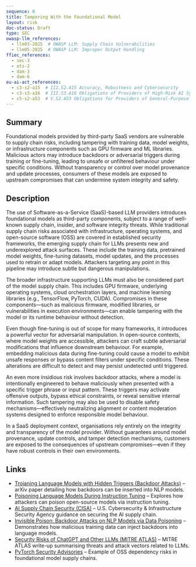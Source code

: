 ```yaml
---
sequence: 8
title: Tampering With the Foundational Model
layout: risk
doc-status: Draft
type: SEC
owasp-llm_references:
  - llm03-2025  # OWASP LLM: Supply Chain Vulnerabilities
  - llm05-2025  # OWASP LLM: Improper Output Handling
ffiec_references:
  - sec-3
  - ots-2
  - dam-3
  - dam-6
eu-ai-act_references:
  - c3-s2-a15  # III.S2.A15 Accuracy, Robustness and Cybersecurity
  - c3-s3-a16  # III.S3.A16 Obligations of Providers of High-Risk AI Systems
  - c5-s2-a53  # V.S2.A53 Obligations for Providers of General-Purpose AI Models
---
```


## Summary

Foundational models provided by third-party SaaS vendors are vulnerable to supply chain risks, including tampering with training data, model weights, or infrastructure components such as GPU firmware and ML libraries. Malicious actors may introduce backdoors or adversarial triggers during training or fine-tuning, leading to unsafe or unfiltered behaviour under specific conditions. Without transparency or control over model provenance and update processes, consumers of these models are exposed to upstream compromises that can undermine system integrity and safety.

## Description

The use of Software-as-a-Service (SaaS)-based LLM providers introduces foundational models as third-party components, subject to a range of well-known supply chain, insider, and software integrity threats. While traditional supply chain risks associated with infrastructure, operating systems, and open-source software (OSS) are covered in established security frameworks, the emerging supply chain for LLMs presents new and underexplored attack surfaces. These include the training data, pretrained model weights, fine-tuning datasets, model updates, and the processes used to retrain or adapt models. Attackers targeting any point in this pipeline may introduce subtle but dangerous manipulations.

The broader infrastructure supporting LLMs must also be considered part of the model supply chain. This includes GPU firmware, underlying operating systems, cloud orchestration layers, and machine learning libraries (e.g., TensorFlow, PyTorch, CUDA). Compromises in these components—such as malicious firmware, modified libraries, or vulnerabilities in execution environments—can enable tampering with the model or its runtime behaviour without detection.

Even though fine-tuning is out of scope for many frameworks, it introduces a powerful vector for adversarial manipulation. In open-source contexts, where model weights are accessible, attackers can craft subtle adversarial modifications that influence downstream behaviour. For example, embedding malicious data during fine-tuning could cause a model to exhibit unsafe responses or bypass content filters under specific conditions. These alterations are difficult to detect and may persist undetected until triggered.

An even more insidious risk involves backdoor attacks, where a model is intentionally engineered to behave maliciously when presented with a specific trigger phrase or input pattern. These triggers may activate offensive outputs, bypass ethical constraints, or reveal sensitive internal information. Such tampering may also be used to disable safety mechanisms—effectively neutralizing alignment or content moderation systems designed to enforce responsible model behaviour.

In a SaaS deployment context, organisations rely entirely on the integrity and transparency of the model provider. Without guarantees around model provenance, update controls, and tamper detection mechanisms, customers are exposed to the consequences of upstream compromises—even if they have robust controls in their own environments.

## Links

* [Trojaning Language Models with Hidden Triggers (Backdoor Attacks)](https://arxiv.org/abs/2008.00312) – arXiv paper detailing how backdoors can be inserted into NLP models.
* [Poisoning Language Models During Instruction Tuning](https://arxiv.org/abs/2305.11491) – Explores how attackers can poison open-source models via instruction tuning.
* [AI Supply Chain Security (CISA)](https://www.cisa.gov/resources-tools/resources/securing-artificial-intelligence-ai-supply-chain) – U.S. Cybersecurity & Infrastructure Security Agency guidance on securing the AI supply chain.
* [Invisible Poison: Backdoor Attacks on NLP Models via Data Poisoning](https://arxiv.org/abs/2106.09132) – Demonstrates how malicious training data can inject backdoors into language models.
* [Security Risks of ChatGPT and Other LLMs (MITRE ATLAS)](https://atlas.mitre.org/stories/llm-threats) – MITRE ATLAS write-up summarising threats and attack vectors related to LLMs.
* [PyTorch Security Advisories](https://github.com/pytorch/pytorch/security/advisories) – Example of OSS dependency risks in foundational model supply chains.


